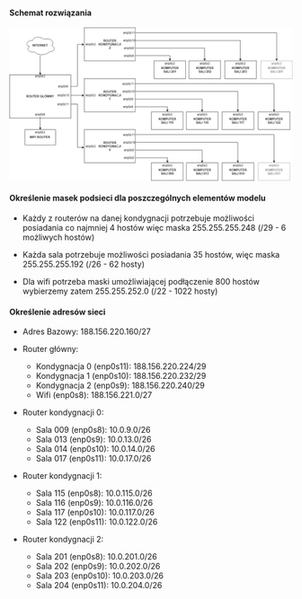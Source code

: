 #### Schemat rozwiązania
![alt text](https://github.com/Novachi/Sieci-Komputerowe/blob/master/zadanie-2/zadanie-2_diagram.png "Rysunek")

#### Określenie masek podsieci dla poszczególnych elementów modelu
* Każdy z routerów na danej kondygnacji potrzebuje możliwości posiadania co najmniej 4 hostów więc maska 255.255.255.248 (/29 - 6 możliwych hostów)

* Każda sala potrzebuje możliwości posiadania 35 hostów, więc maska 255.255.255.192 (/26 - 62 hosty)

* Dla wifi potrzeba maski umożliwiającej podłączenie 800 hostów wybierzemy zatem 255.255.252.0 (/22 - 1022 hosty)

#### Określenie adresów sieci

* Adres Bazowy: 188.156.220.160/27

* Router główny:
  * Kondygnacja 0 (enp0s11): 188.156.220.224/29
  * Kondygnacja 1 (enp0s10): 188.156.220.232/29
  * Kondygnacja 2 (enp0s9): 188.156.220.240/29
  * Wifi (enp0s8): 188.156.221.0/27

* Router kondygnacji 0:
  * Sala 009 (enp0s8): 10.0.9.0/26
  * Sala 013 (enp0s9): 10.0.13.0/26
  * Sala 014 (enp0s10): 10.0.14.0/26
  * Sala 017 (enp0s11): 10.0.17.0/26
  
* Router kondygnacji 1:
  * Sala 115 (enp0s8): 10.0.115.0/26
  * Sala 116 (enp0s9): 10.0.116.0/26
  * Sala 117 (enp0s10): 10.0.117.0/26
  * Sala 122 (enp0s11): 10.0.122.0/26
  
* Router kondygnacji 2:
  * Sala 201 (enp0s8): 10.0.201.0/26
  * Sala 202 (enp0s9): 10.0.202.0/26
  * Sala 203 (enp0s10): 10.0.203.0/26
  * Sala 204 (enp0s11): 10.0.204.0/26

